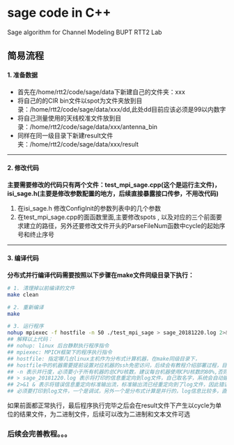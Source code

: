 # sage code in C++
Sage algorithm for Channel Modeling
BUPT RTT2 Lab

## 简易流程

#### 1. 准备数据

- 首先在/home/rtt2/code/sage/data下新建自己的文件夹：xxx
- 将自己的的CIR bin文件以spot为文件夹放到目录：/home/rtt2/code/sage/data/xxx/dd,此处dd目前应该必须是99以内数字
- 将自己测量使用的天线校准文件放到目录：/home/rtt2/code/sage/data/xxx/antenna_bin
- 同样在同一级目录下新建result文件夹：/home/rtt2/code/sage/data/xxx/result

*****

#### 2. 修改代码

**主要需要修改的代码只有两个文件：test_mpi_sage.cpp(这个是运行主文件)，isi_sage.h(主要是修改参数配置的地方，后续直接暴露接口传参，不用改代码)**

1. 在isi_sage.h 修改ConfigInit的参数列表中的几个参数
2. 在test_mpi_sage.cpp的面函数里面,主要修改spots , 以及对应的三个前面要求建立的路径，另外还要修改文件开头的ParseFileNum函数中cycle的起始序号和终止序号

*****
#### 3. 编译代码

**分布式并行编译代码需要按照以下步骤在make文件同级目录下执行：**

```bash
# 1. 清理掉以前编译的文件
make clean

# 2. 重新编译
make

# 3. 运行程序
nohup mpiexec -f hostfile -n 50 ./test_mpi_sage > sage_20181220.log 2>&1 &
## 解释以上代码：
## nohup: linux 后台静默执行程序指令
## mpiexec: MPICH框架下的程序执行指令
## hostfile: 指定哪几台linux主机作为分布式计算机器，在make同级目录下，
## hostfile中的机器需要提前设置对应机器的ssh免密访问，后续会有教程介绍部署过程，目前单机下需要使用注释掉后面几台机器，只保留第一行主机信息
## -n 表示并行度，必须要小于所有机器的总CPU核数，建议每台机器使用CPU核数的80%,否则程序一跑，机器就会无响应，然后挂掉
## > sage_20181220.log 表示将打印的信息重定向到log文件，自己取名字，系统会自动建立log文件
## 2>&1 & 表示将错误信息重定向标准输出流，标准输出流已经重定向到了log文件，因此错误信息也会打印到log文件
## 必须要打印到log文件，一个是调试，另外一个是分布式计算是并行的，log信息比较多，直接运行命令行终端会一直打印信息，没办法干其他事

```
如果前面都正常执行，最后程序执行完毕之后会在result文件下产生以cycle为单位的结果文件，为二进制文件，后续可以改为二进制和文本文件可选


### 后续会完善教程。。。





